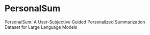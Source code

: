 # PersonalSum
PersonalSum: A User-Subjective Guided Personalized Summarization Dataset for Large Language Models
